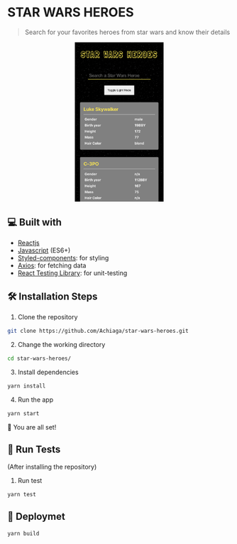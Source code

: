 # STAR WARS HEROES

> Search for your favorites heroes from star wars and know their details

<div align="center">
    <img alt="GitHub Profile Readme Generator" src="./src/assets/img/demo.png" width="200" />
</div>

## 💻 Built with

- [Reactjs](https://reactjs.org/)
- [Javascript](https://developer.mozilla.org/en-US/docs/Web/JavaScript) (ES6+)
- [Styled-components](https://styled-components.com/): for styling
- [Axios](https://github.com/axios/axios): for fetching data
- [React Testing Library](https://testing-library.com/): for unit-testing

## 🛠️ Installation Steps

1. Clone the repository

```bash
git clone https://github.com/Achiaga/star-wars-heroes.git
```

2. Change the working directory

```bash
cd star-wars-heroes/
```

3. Install dependencies

```bash
yarn install
```

4. Run the app

```bash
yarn start
```

🌟 You are all set!

## 🧪 Run Tests

(After installing the repository)

1. Run test

```bash
yarn test
```

## 🚀 Deploymet

```bash
yarn build
```
